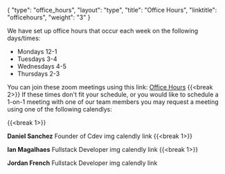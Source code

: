 {
    "type": "office_hours",
    "layout": "type",
    "title": "Office Hours",
    "linktitle": "officehours", 
    "weight": "3"
}

We have set up office hours that occur each week on the following days/times:

- Mondays 12-1
- Tuesdays 3-4
- Wednesdays 4-5
- Thursdays 2-3

You can join these zoom meetings using this link:  [Office Hours](https://zoom/deadlink)
{{<break 2>}}
If these times don't fit your schedule, or you would like to schedule a 1-on-1 meeting with one of our team members you may request a meeting using one of the following calendlys:

{{<break 1>}}

**Daniel Sanchez**
Founder of Cdev
img
calendly link
{{<break 1>}}

**Ian Magalhaes**
Fullstack Developer
img
calendly link
{{<break 1>}}

**Jordan French**
Fullstack Developer
img
calendly link

